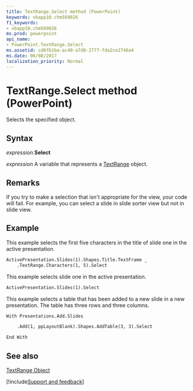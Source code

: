 ```yaml
---
title: TextRange.Select method (PowerPoint)
keywords: vbapp10.chm569026
f1_keywords:
- vbapp10.chm569026
ms.prod: powerpoint
api_name:
- PowerPoint.TextRange.Select
ms.assetid: cd6fb1ba-ac49-a7d8-2777-fda2ce2746a4
ms.date: 06/08/2017
localization_priority: Normal
---
```



# TextRange.Select method (PowerPoint)

Selects the specified object.


## Syntax

_expression_.**Select**

_expression_ A variable that represents a [TextRange](PowerPoint.TextRange.md) object.


## Remarks

If you try to make a selection that isn't appropriate for the view, your code will fail. For example, you can select a slide in slide sorter view but not in slide view.


## Example

This example selects the first five characters in the title of slide one in the active presentation.


```vb
ActivePresentation.Slides(1).Shapes.Title.TextFrame _
    .TextRange.Characters(1, 5).Select
```

This example selects slide one in the active presentation.




```vb
ActivePresentation.Slides(1).Select
```

This example selects a table that has been added to a new slide in a new presentation. The table has three rows and three columns.




```vb
With Presentations.Add.Slides

    .Add(1, ppLayoutBlank).Shapes.AddTable(3, 3).Select

End With
```


## See also


[TextRange Object](PowerPoint.TextRange.md)

[!include[Support and feedback](~/includes/feedback-boilerplate.md)]